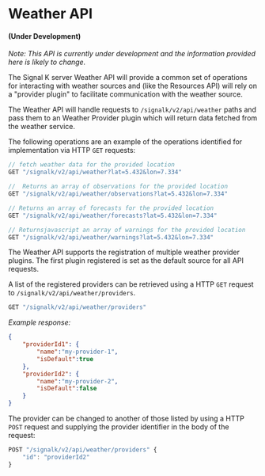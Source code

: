 # Weather API

#### (Under Development)

_Note: This API is currently under development and the information provided here is likely to change._

The Signal K server Weather API will provide a common set of operations for interacting with weather sources and (like the Resources API) will rely on a "provider plugin" to facilitate communication with the weather source.

The Weather API will handle requests to `/signalk/v2/api/weather` paths and pass them to an Weather Provider plugin which will return data fetched from the weather service. 

The following operations are an example of the operations identified for implementation via HTTP `GET` requests:

```javascript
// fetch weather data for the provided location
GET "/signalk/v2/api/weather?lat=5.432&lon=7.334" 
```

```javascript
//  Returns an array of observations for the provided location
GET "/signalk/v2/api/weather/observations?lat=5.432&lon=7.334"
```

```javascript
// Returns an array of forecasts for the provided location
GET "/signalk/v2/api/weather/forecasts?lat=5.432&lon=7.334" 
```

```javascript
// Returnsjavascript an array of warnings for the provided location
GET "/signalk/v2/api/weather/warnings?lat=5.432&lon=7.334"
```

The Weather API supports the registration of multiple weather provider plugins. The first plugin registered is set as the default source for all API requests.

A list of the registered providers can be retrieved using a HTTP `GET` request to `/signalk/v2/api/weather/providers`.

```javascript
GET "/signalk/v2/api/weather/providers"
```

_Example response:_
```JSON
{
    "providerId1": { 
        "name":"my-provider-1",
        "isDefault":true
    },
    "providerId2": {
        "name":"my-provider-2",
        "isDefault":false
    }
}
```

The provider can be changed to another of those listed by using a HTTP `POST` request and supplying the provider identifier in the body of the request:

```javascript
POST "/signalk/v2/api/weather/providers" {
    "id": "providerId2"
}
```
